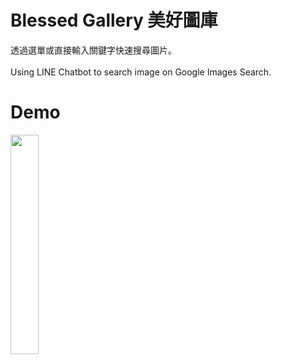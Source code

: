 # Blessed Gallery 美好圖庫
透過選單或直接輸入關鍵字快速搜尋圖片。
<br/>
<br/>
Using LINE Chatbot to search image on Google Images Search.
# Demo
<img src="https://user-images.githubusercontent.com/39983900/143258485-662be8c9-9292-424d-8f3d-bdef14b58565.gif" width="30%" /> 


